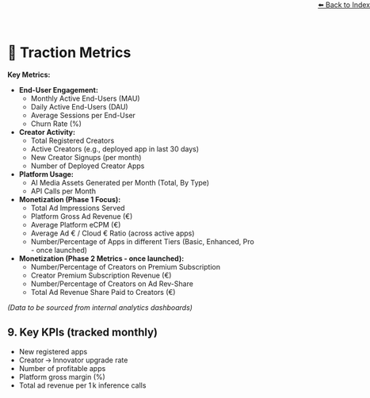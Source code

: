 <div style="text-align: right; position: absolute; top: 0; right: 0;">
<a href="/10">⬅️ Back to Index</a>
</div>

# 🚀 **Traction Metrics**

**Key Metrics:**

*   **End-User Engagement:**
    *   Monthly Active End-Users (MAU)
    *   Daily Active End-Users (DAU)
    *   Average Sessions per End-User
    *   Churn Rate (%)
*   **Creator Activity:**
    *   Total Registered Creators
    *   Active Creators (e.g., deployed app in last 30 days)
    *   New Creator Signups (per month)
    *   Number of Deployed Creator Apps
*   **Platform Usage:**
    *   AI Media Assets Generated per Month (Total, By Type)
    *   API Calls per Month
*   **Monetization (Phase 1 Focus):**
    *   Total Ad Impressions Served
    *   Platform Gross Ad Revenue (€)
    *   Average Platform eCPM (€)
    *   Average Ad € / Cloud € Ratio (across active apps)
    *   Number/Percentage of Apps in different Tiers (Basic, Enhanced, Pro - once launched)
*   **Monetization (Phase 2 Metrics - once launched):**
    *   Number/Percentage of Creators on Premium Subscription
    *   Creator Premium Subscription Revenue (€)
    *   Number/Percentage of Creators on Ad Rev-Share
    *   Total Ad Revenue Share Paid to Creators (€)

*(Data to be sourced from internal analytics dashboards)* 



## 9. Key KPIs (tracked monthly)

* New registered apps
* Creator → Innovator upgrade rate
* Number of profitable apps
* Platform gross margin (%)
* Total ad revenue per 1 k inference calls